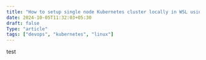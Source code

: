 ```yaml
---
title: "How to setup single node Kubernetes cluster locally in WSL using Kubeadm ?"
date: 2024-10-05T11:32:03+05:30
draft: false
Type: "article"
tags: ["devops", "kubernetes", "linux"]
---
```


test


